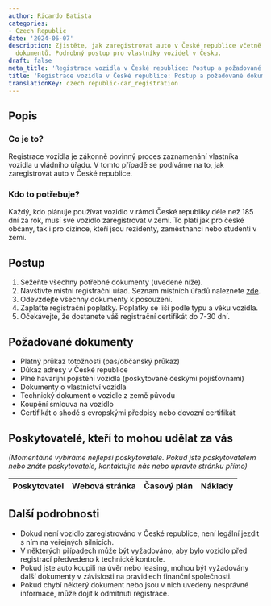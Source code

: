 ```yaml
---
author: Ricardo Batista
categories:
- Czech Republic
date: '2024-06-07'
description: Zjistěte, jak zaregistrovat auto v České republice včetně potřebných
  dokumentů. Podrobný postup pro vlastníky vozidel v Česku.
draft: false
meta_title: 'Registrace vozidla v České republice: Postup a požadované dokumenty'
title: 'Registrace vozidla v České republice: Postup a požadované dokumenty'
translationKey: czech republic-car_registration
---
```



## Popis
### Co je to?
Registrace vozidla je zákonně povinný proces zaznamenání vlastníka vozidla u vládního úřadu. V tomto případě se podíváme na to, jak zaregistrovat auto v České republice.

### Kdo to potřebuje?
Každý, kdo plánuje používat vozidlo v rámci České republiky déle než 185 dní za rok, musí své vozidlo zaregistrovat v zemi. To platí jak pro české občany, tak i pro cizince, kteří jsou rezidenty, zaměstnanci nebo studenti v zemi.

## Postup
1. Sežeňte všechny potřebné dokumenty (uvedené níže).
2. Navštivte místní registrační úřad. Seznam místních úřadů naleznete [zde](https://www.gov.uk/vehicle-registration).
3. Odevzdejte všechny dokumenty k posouzení.
4. Zaplaťte registrační poplatky. Poplatky se liší podle typu a věku vozidla.
5. Očekávejte, že dostanete váš registrační certifikát do 7-30 dní.

## Požadované dokumenty
- Platný průkaz totožnosti (pas/občanský průkaz)
- Důkaz adresy v České republice
- Plné havarijní pojištění vozidla (poskytované českými pojišťovnami)
- Dokumenty o vlastnictví vozidla
- Technický dokument o vozidle z země původu
- Koupění smlouva na vozidlo
- Certifikát o shodě s evropskými předpisy nebo dovozní certifikát

## Poskytovatelé, kteří to mohou udělat za vás
_(Momentálně vybíráme nejlepší poskytovatele. Pokud jste poskytovatelem nebo znáte poskytovatele, kontaktujte nás nebo upravte stránku přímo)_

| Poskytovatel    |     Webová stránka  |     Časový plán   |      Náklady    |
| --------------- | --------------- |  :-------------: | :-------------: |


## Další podrobnosti
- Dokud není vozidlo zaregistrováno v České republice, není legální jezdit s ním na veřejných silnicích.
- V některých případech může být vyžadováno, aby bylo vozidlo před registrací předvedeno k technické kontrole.
- Pokud jste auto koupili na úvěr nebo leasing, mohou být vyžadovány další dokumenty v závislosti na pravidlech finanční společnosti.
- Pokud chybí některý dokument nebo jsou v nich uvedeny nesprávné informace, může dojít k odmítnutí registrace.